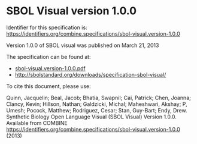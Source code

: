 # SBOL Visual version 1.0.0
Identifier for this specification is: https://identifiers.org/combine.specifications/sbol-visual.version-1.0.0

Version 1.0.0 of SBOL visual was published on March 21, 2013

The specification can be found at:

* [sbol-visual.version-1.0.0.pdf](./files/sbol-visual.version-1.0.0.pdf)
* http://sbolstandard.org/downloads/specification-sbol-visual/

To cite this document, please use:

Quinn, Jacquelin; Beal, Jacob; Bhatia, Swapnil; Cai, Patrick; Chen, Joanna; Clancy, Kevin; Hillson, Nathan; Galdzicki, Michal; Maheshwari, Akshay; P, Umesh; Pocock, Matthew; Rodriguez, Cesar; Stan, Guy-Bart; Endy, Drew. Synthetic Biology Open Language Visual (SBOL Visual) Version 1.0.0. Available from COMBINE https://identifiers.org/combine.specifications/sbol-visual.version-1.0.0 (2013)